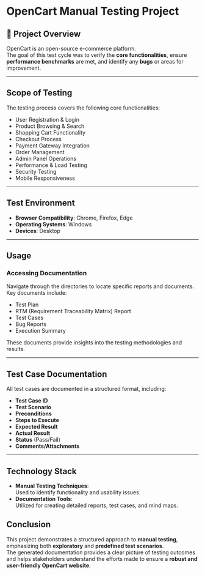 # OpenCart Manual Testing Project

## 📄 Project Overview
OpenCart is an open-source e-commerce platform.  
The goal of this test cycle was to verify the **core functionalities**, ensure **performance benchmarks** are met, and identify any **bugs** or areas for improvement.

---

##  Scope of Testing
The testing process covers the following core functionalities:

- User Registration & Login  
- Product Browsing & Search  
- Shopping Cart Functionality  
- Checkout Process  
- Payment Gateway Integration  
- Order Management  
- Admin Panel Operations  
- Performance & Load Testing  
- Security Testing  
- Mobile Responsiveness  

---
##  Test Environment

- **Browser Compatibility**: Chrome, Firefox, Edge  
- **Operating Systems**: Windows  
- **Devices**: Desktop  

---
##  Usage

### Accessing Documentation
Navigate through the directories to locate specific reports and documents.  
Key documents include:

- Test Plan  
- RTM (Requirement Traceability Matrix) Report  
- Test Cases  
- Bug Reports  
- Execution Summary  

These documents provide insights into the testing methodologies and results.

---

## Test Case Documentation

All test cases are documented in a structured format, including:

- **Test Case ID**  
- **Test Scenario**  
- **Preconditions**  
- **Steps to Execute**  
- **Expected Result**  
- **Actual Result**  
- **Status** (Pass/Fail)  
- **Comments/Attachments**  

---
##  Technology Stack

- **Manual Testing Techniques**:  
  Used to identify functionality and usability issues.
- **Documentation Tools**:  
  Utilized for creating detailed reports, test cases, and mind maps.

##  Conclusion
This project demonstrates a structured approach to **manual testing**, emphasizing both **exploratory** and **predefined test scenarios**.  
The generated documentation provides a clear picture of testing outcomes and helps stakeholders understand the efforts made to ensure a **robust and user-friendly OpenCart website**.
